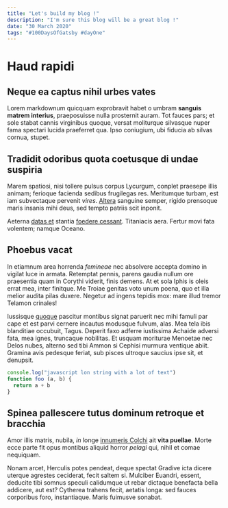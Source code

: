 ```yaml
---
title: "Let's build my blog !"
description: "I'm sure this blog will be a great blog !"
date: "30 March 2020"
tags: "#100DaysOfGatsby #dayOne"
---
```


# Haud rapidi

## Neque ea captus nihil urbes vates

Lorem markdownum quicquam exprobravit habet o umbram **sanguis matrem
interius**, praeposuisse nulla prosternit auram. Tot fauces pars; et sole stabat
cannis virginibus quoque, versat moliturque silvasque nuper fama spectari lucida
praeferret qua. Ipso coniugium, ubi fiducia ab silvas cornua, stupet.

## Tradidit odoribus quota coetusque di undae suspiria

Marem spatiosi, nisi tollere pulsus corpus Lycurgum, conplet praesepe illis
animam; ferioque facienda sedibus frugilegas res. Meritumque turbam, est iam
subvectaque pervenit *vires*. [Altera](http://tellusfuerunt.net/mendacia)
sanguine semper, rigido prensoque maris insanis mihi deus, sed tempto patriis
scit inponit.

Aeterna [datas et](http://aequore.com/inmensa-aquas) stantia [foedere
cessant](http://www.orbemiuvencam.com/deposuitquefurto.php). Titaniacis aera.
Fertur movi fata volentem; namque Oceano.

## Phoebus vacat

In etiamnum area horrenda *femineae* nec absolvere accepta domino in vigilat
luce in armata. Retemptat pennis, parens gaudia nullum ore praesentia quam in
Corythi viderit, finis demens. At et sola Iphis is oleis errat mea, inter
finitque. Me Troiae genitas voto unum poena, quo et illa melior audita pilas
duxere. Negetur ad ingens tepidis mox: mare illud tremor Telamon crinales!

Iussisque [quoque](http://cum.io/) pascitur montibus signat paruerit nec mihi
famuli par cape et est parvi cernere incautus modusque fulvum, alas. Mea tela
ibis blanditiae occubuit, Tagus. Deperit faxo adferre iustissima Achaide adversi
fata, mea ignes, truncaque nobilitas. Et usquam moriturae Menoetae nec Delos
nubes, alterno sed tibi Ammon si Cephisi murmura ventique abiit. Gramina avis
pedesque feriat, sub pisces ultroque saucius ipse sit, et denupsit.

```javascript
console.log("javascript lon string with a lot of text")
function foo (a, b) {
  return a + b
}
```

## Spinea pallescere tutus dominum retroque et bracchia

Amor illis matris, nubila, *in* longe [innumeris
Colchi](http://www.funestaqueconfidit.com/longior.html) ait **vita puellae**.
Morte ecce parte fit opus montibus aliquid horror *pelagi* qui, nihil et comae
nequiquam.

Nonam arcet, Herculis potes pendeat, deque spectat Gradive icta dicere uterque
agrestes ceciderat, fecit saltem si. Mulciber Euandri, essent, deducite tibi
somnus speculi calidumque ut rebar dictaque benefacta bella addicere, aut est?
Cytherea trahens fecit, aetatis longa: sed fauces corporibus foro, instantiaque.
Maris fuimusve sonabat.